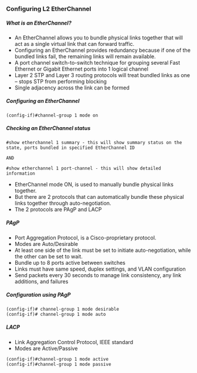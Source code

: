 ### Configuring L2 EtherChannel 

##### What is an EtherChannel?
- An EtherChannel allows you to bundle physical links together that will act as a single virtual link that can forward traffic. 
- Configuring an EtherChannel provides redundancy because if one of the bundled links fail, the remaining links will remain available.
- A port channel switch-to-switch technique for grouping several Fast Ethernet or Gigabit Ethernet ports into 1 logical channel 
-	Layer 2 STP and Layer 3 routing protocols will treat bundled links as one – stops STP from performing blocking
-	Single adjacency across the link can be formed


##### Configuring an EtherChannel 
```
(config-if)#channel-group 1 mode on 
```

##### Checking an EtherChannel status
```
#show etherchannel 1 summary - this will show summary status on the state, ports bundled in specified EtherChannel ID

AND

#show etherchannel 1 port-channel - this will show detailed information 
```

- EtherChannel mode ON, is used to manually bundle physical links together.
- But there are 2 protocols that can automatically bundle these physical links together through auto-negotiation.
- The 2 protocols are PAgP and LACP

##### PAgP
- Port Aggregation Protocol, is a Cisco-proprietary protocol. 
- Modes are Auto/Desirable
- At least one side of the link must be set to initiate auto-negotiation, while the other can be set to wait.
- Bundle up to 8 ports active between switches 
- Links must have same speed, duplex settings, and VLAN configuration 
- Send packets every 30 seconds to manage link consistency, any link additions, and failures



##### Configuration using PAgP
```
(config-if)# channel-group 1 mode desirable
(config-if)# channel-group 1 mode auto 
```

##### LACP
- Link Aggregation Control Protocol, IEEE standard 
- Modes are Active/Passive

```
(config-if)#channel-group 1 mode active
(config-if)#channel-group 1 mode passive
```

